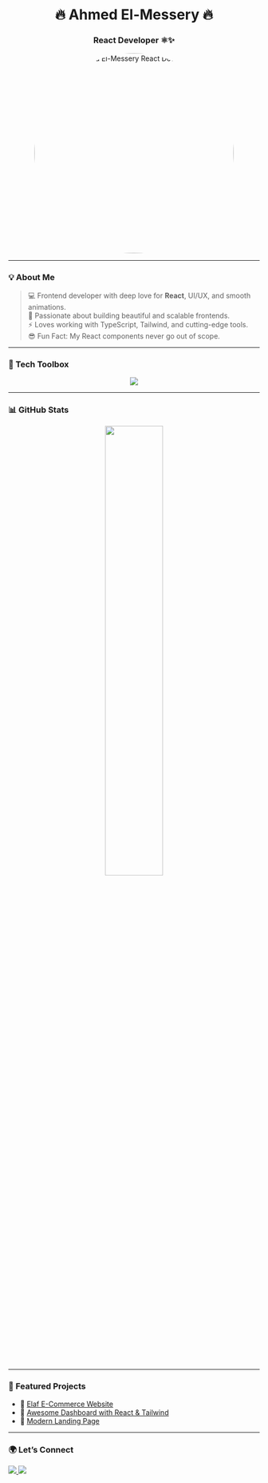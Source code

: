 <h1 align="center">🔥 Ahmed El-Messery 🔥</h1>
<h3 align="center">React Developer ⚛️✨</h3>

<p align="center">
    <img 
    src="https://i.ibb.co/VW7Pw9bg/banner-png.png" 
    alt="Ahmed El-Messery React Dev Banner" 
    width="400" 
    height="400"
    style="border-radius: 100%; object-fit: cover;" 
  />
</p>


---

### 💡 About Me

> 💻 Frontend developer with deep love for **React**, UI/UX, and smooth animations.  
> 🚀 Passionate about building beautiful and scalable frontends.  
> ⚡ Loves working with TypeScript, Tailwind, and cutting-edge tools.  
> 😎 Fun Fact: My React components never go out of scope.

---

### 🚀 Tech Toolbox

<p align="center">
  <img src="https://skillicons.dev/icons?i=react,js,ts,tailwind,next,vite,redux,figma,html,css,nodejs" />
</p>

---

### 📊 GitHub Stats

<p align="center">
  <img src="https://github-readme-stats.vercel.app/api?username=ahmedelmessery&show_icons=true&theme=tokyonight" width="48%" />
</p>

---

### 🧩 Featured Projects

- 📱 [Elaf E-Commerce Website](https://github.com/GiantWhale22/elaf-frontend)
- 🎯 [Awesome Dashboard with React & Tailwind](https://github.com/ahmedelmessery/Dashboard)
- 💼 [Modern Landing Page](https://github.com/ahmedelmessery/ModernLandingPage)
---

### 🌍 Let’s Connect

<p align="left">
  <a href="https://linkedin.com/in/your-profile">
    <img src="https://img.shields.io/badge/LinkedIn-blue?style=for-the-badge&logo=linkedin" />
  </a>
  <a href="mailto:your-email@gmail.com">
    <img src="https://img.shields.io/badge/Gmail-D14836?style=for-the-badge&logo=gmail&logoColor=white" />
  </a>
</p>


